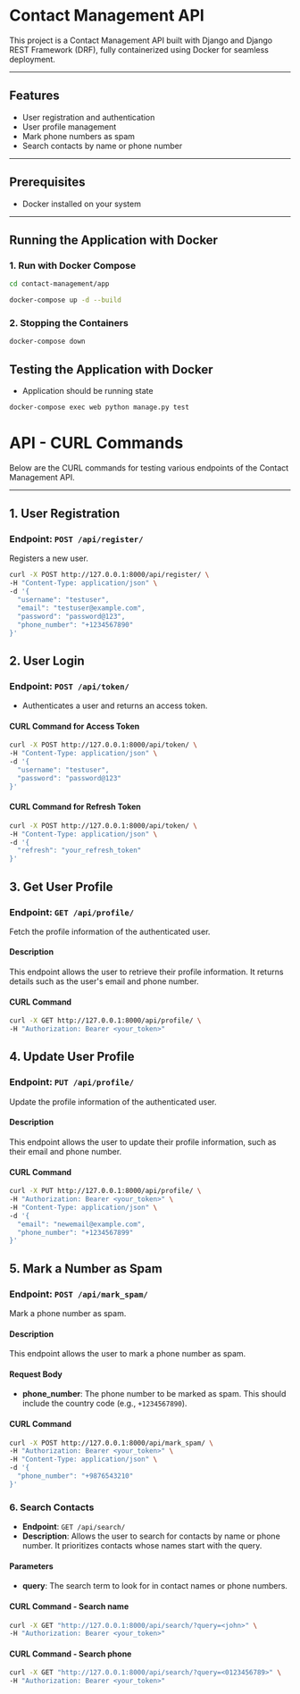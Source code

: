 # Contact Management API  

This project is a Contact Management API built with Django and Django REST Framework (DRF), fully containerized using Docker for seamless deployment.

---

## Features  

- User registration and authentication  
- User profile management  
- Mark phone numbers as spam  
- Search contacts by name or phone number  

---

## Prerequisites  

- Docker installed on your system  

---

## Running the Application with Docker  

### 1.  Run with Docker Compose

```bash  
cd contact-management/app

docker-compose up -d --build

```

### 2.  Stopping the Containers

```bash  
docker-compose down

```

## Testing the Application with Docker

- Application should be running state

```bash  
docker-compose exec web python manage.py test

```


# API - CURL Commands  

Below are the CURL commands for testing various endpoints of the Contact Management API.

---

## 1. User Registration  

### Endpoint: `POST /api/register/`  
Registers a new user.  

```bash
curl -X POST http://127.0.0.1:8000/api/register/ \
-H "Content-Type: application/json" \
-d '{
  "username": "testuser",
  "email": "testuser@example.com",
  "password": "password@123",
  "phone_number": "+1234567890"
}'

```

## 2. User Login  

### Endpoint: `POST /api/token/`
- Authenticates a user and returns an access token.

#### CURL Command for Access Token

```bash
curl -X POST http://127.0.0.1:8000/api/token/ \
-H "Content-Type: application/json" \
-d '{
  "username": "testuser",
  "password": "password@123"
}'

```

#### CURL Command for Refresh Token

```bash
curl -X POST http://127.0.0.1:8000/api/token/ \
-H "Content-Type: application/json" \
-d '{
  "refresh": "your_refresh_token"
}'

```


## 3. Get User Profile

### Endpoint: `GET /api/profile/`  
Fetch the profile information of the authenticated user.

#### Description  
This endpoint allows the user to retrieve their profile information. It returns details such as the user's email and phone number.

#### CURL Command

```bash
curl -X GET http://127.0.0.1:8000/api/profile/ \
-H "Authorization: Bearer <your_token>"

```

## 4. Update User Profile

### Endpoint: `PUT /api/profile/`  
Update the profile information of the authenticated user.

#### Description  
This endpoint allows the user to update their profile information, such as their email and phone number.

#### CURL Command

```bash
curl -X PUT http://127.0.0.1:8000/api/profile/ \
-H "Authorization: Bearer <your_token>" \
-H "Content-Type: application/json" \
-d '{
  "email": "newemail@example.com",
  "phone_number": "+1234567899"
}'

```

## 5. Mark a Number as Spam

### Endpoint: `POST /api/mark_spam/`  
Mark a phone number as spam.

#### Description  
This endpoint allows the user to mark a phone number as spam. 

#### Request Body  

- **phone_number**: The phone number to be marked as spam. This should include the country code (e.g., `+1234567890`).

#### CURL Command

```bash
curl -X POST http://127.0.0.1:8000/api/mark_spam/ \
-H "Authorization: Bearer <your_token>" \
-H "Content-Type: application/json" \
-d '{
  "phone_number": "+9876543210"
}'

```

### 6. Search Contacts

- **Endpoint**: `GET /api/search/`
- **Description**: Allows the user to search for contacts by name or phone number. It prioritizes contacts whose names start with the query.

#### Parameters

- **query**: The search term to look for in contact names or phone numbers.

#### CURL Command - Search name

```bash
curl -X GET "http://127.0.0.1:8000/api/search/?query=<john>" \
-H "Authorization: Bearer <your_token>"

```

#### CURL Command - Search phone

```bash
curl -X GET "http://127.0.0.1:8000/api/search/?query=<0123456789>" \
-H "Authorization: Bearer <your_token>"

```


